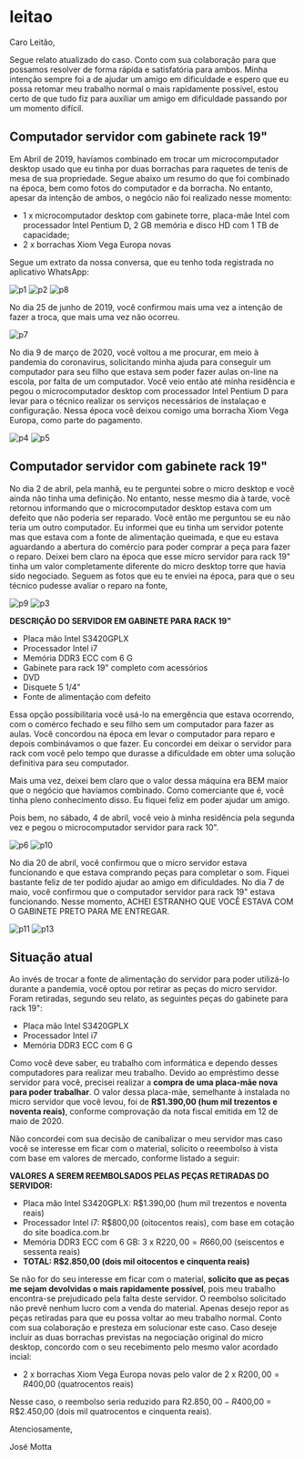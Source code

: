 # leitao
Caro Leitão,

Segue relato atualizado do caso. Conto com sua colaboração para que possamos resolver de forma rápida e satisfatória para ambos. Minha intenção sempre foi a de ajudar um amigo em dificuldade e espero que eu possa retomar meu trabalho normal o mais rapidamente possível, estou certo de que tudo fiz para auxiliar um amigo em dificuldade passando por um momento difícil.

## Computador servidor com gabinete rack 19"

Em Abril de 2019, havíamos combinado em trocar um microcomputador desktop usado que eu tinha por duas borrachas para raquetes de tenis de mesa de sua propriedade. Segue abaixo um resumo do que foi combinado na época, bem como fotos do computador e da borracha. No entanto, apesar da intenção de ambos, o negócio não foi realizado nesse momento:

- 1 x microcomputador desktop com gabinete torre, placa-mãe Intel com processador Intel Pentium D, 2 GB memória e disco HD com 1 TB de capacidade;
- 2 x borrachas Xiom Vega Europa novas

Segue um extrato da nossa conversa, que eu tenho toda registrada no aplicativo WhatsApp:

![p1](https://user-images.githubusercontent.com/86032/87878519-182ea980-c9bb-11ea-8f68-41013b544f16.jpg)
![p2](https://user-images.githubusercontent.com/86032/87878520-18c74000-c9bb-11ea-8d3e-318b02ba9881.jpg)
![p8](https://user-images.githubusercontent.com/86032/87879049-92acf880-c9be-11ea-8095-e54db2931763.jpg)

No dia 25 de junho de 2019, você confirmou mais uma vez a intenção de fazer a troca, que mais uma vez não ocorreu.

![p7](https://user-images.githubusercontent.com/86032/87878795-f9c9ad80-c9bc-11ea-80b0-6ac3a842af22.jpg)

No dia 9 de março de 2020, você voltou a me procurar, em meio à pandemia do coronavirus, solicitando minha ajuda para conseguir um computador para seu filho que estava sem poder fazer aulas on-line na escola, por falta de um computador. Você veio então até minha residência e pegou o microcomputador desktop com processador Intel Pentium D para levar para o técnico realizar os serviços necessários de instalaçao e configuração. Nessa época você deixou comigo uma borracha Xiom Vega Europa, como parte do pagamento.

![p4](https://user-images.githubusercontent.com/86032/87878656-0ef20c80-c9bc-11ea-8205-ce8f3c3bb8a1.jpg)
![p5](https://user-images.githubusercontent.com/86032/87878658-11ecfd00-c9bc-11ea-8077-e0a8a5850db2.jpg)

## Computador servidor com gabinete rack 19"

No dia 2 de abril, pela manhã, eu te perguntei sobre o micro desktop e você ainda não tinha uma definição. No entanto, nesse mesmo dia à tarde, você retornou informando que o microcomputador desktop estava com um defeito que não poderia ser reparado. Você então me perguntou se eu não teria um outro computador. Eu informei que eu tinha um servidor potente mas que estava com a fonte de alimentação queimada, e que eu estava aguardando a abertura do comércio para poder comprar a peça para fazer o reparo. Deixei bem claro na época que esse micro servidor para rack 19" tinha um valor completamente diferente do micro desktop torre que havia sido negociado. Seguem as fotos que eu te enviei na época, para que o seu técnico pudesse avaliar o reparo na fonte,

![p9](https://user-images.githubusercontent.com/86032/87879901-d5bd9a80-c9c3-11ea-9d09-feb4802a6969.jpg)
![p3](https://user-images.githubusercontent.com/86032/87878672-2630fa00-c9bc-11ea-86b7-74a963f4f12d.jpg)

**DESCRIÇÃO DO SERVIDOR EM GABINETE PARA RACK 19"**
- Placa mão Intel S3420GPLX
- Processador Intel i7
- Memória DDR3 ECC com 6 G
- Gabinete para rack 19" completo com acessórios
- DVD
- Disquete 5 1/4"
- Fonte de alimentação com defeito

Essa opção possibilitaria você usá-lo na emergência que estava ocorrendo, com o comérco fechado e  seu filho sem um computador para fazer as aulas. Você concordou na época em levar o computador para reparo e depois combinávamos o que fazer. Eu concordei em deixar o servidor para rack com você pelo tempo que durasse a dificuldade em obter uma solução definitiva para seu computador.

Mais uma vez, deixei bem claro que o valor dessa máquina era BEM maior que o negócio que havíamos combinado. Como comerciante que é, você tinha pleno conhecimento disso. Eu fiquei feliz em poder ajudar um amigo.

Pois bem, no sábado, 4 de abril, você veio à minha residência pela segunda vez e pegou o microcomputador servidor para rack 10".

![p6](https://user-images.githubusercontent.com/86032/87878660-187b7480-c9bc-11ea-934d-cdf661038d56.jpg)
![p10](https://user-images.githubusercontent.com/86032/87880291-f9ceab00-c9c6-11ea-8174-f0ace28d03fe.jpg)

No dia 20 de abril, você confirmou que o micro servidor estava funcionando e que estava comprando peças para completar o som. Fiquei bastante feliz de ter podido ajudar ao amigo em dificuldades. No dia 7 de maio, você confirmou que o computador servidor para rack 19" estava funcionando. Nesse momento, ACHEI ESTRANHO QUE VOCÊ ESTAVA COM O GABINETE PRETO PARA ME ENTREGAR.

![p11](https://user-images.githubusercontent.com/86032/87880593-3ac7bf00-c9c9-11ea-885a-3388fec266b9.jpg)
![p13](https://user-images.githubusercontent.com/86032/87880825-3b615500-c9cb-11ea-9353-0ecf94ea5163.jpg)




## Situação atual

Ao invés de trocar a fonte de alimentação do servidor para poder utilizá-lo durante a pandemia, você optou por retirar as peças do micro servidor. Foram retiradas, segundo seu relato, as seguintes peças do gabinete para rack 19":

- Placa mão Intel S3420GPLX
- Processador Intel i7
- Memória DDR3 ECC com 6 G

Como você deve saber, eu trabalho com informática e dependo desses computadores para realizar meu trabalho. Devido ao empréstimo desse servidor para você, precisei realizar a **compra de uma placa-mãe nova para poder trabalhar**. O valor dessa placa-mãe, semelhante à instalada no micro servidor que você levou, foi de **R$1.390,00 (hum mil trezentos e noventa reais)**, conforme comprovação da nota fiscal emitida em 12 de maio de 2020.

Não concordei com sua decisão de canibalizar o meu servidor mas caso você se interesse em ficar com o material, solicito o reeembolso à vista com base em valores de mercado, conforme listado a seguir:

**VALORES A SEREM REEMBOLSADOS PELAS PEÇAS RETIRADAS DO SERVIDOR:**

- Placa mão Intel S3420GPLX: R$1.390,00 (hum mil trezentos e noventa reais)
- Processador Intel i7: R$800,00 (oitocentos reais), com base em cotação do site boadica.com.br
- Memória DDR3 ECC com 6 GB: 3 x R$220,00 = R$660,00 (seiscentos e sessenta reais)
- **TOTAL: R$2.850,00 (dois mil oitocentos e cinquenta reais)**

Se não for do seu interesse em ficar com o material, **solicito que as peças me sejam devolvidas o mais rapidamente possível**, pois meu trabalho encontra-se prejudicado pela falta deste servidor. O reembolso solicitado não prevê nenhum lucro com a venda do material. Apenas desejo repor as peças retiradas para que eu possa voltar ao meu trabalho normal. Conto com sua colaboração e presteza em solucionar este caso. Caso deseje incluir as duas borrachas previstas na negociação original do micro desktop, concordo com o seu recebimento pelo mesmo valor acordado incial:

- 2 x borrachas Xiom Vega Europa novas pelo valor de 2 x R$200,00 = R$400,00 (quatrocentos reais)

Nesse caso, o reembolso seria reduzido para R$2.850,00 - R$400,00 = R$2.450,00 (dois mil quatrocentos e cinquenta reais).

Atenciosamente,

José Motta





